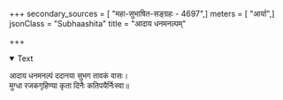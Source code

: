 +++
secondary_sources = [ "महा-सुभाषित-सङ्ग्रहः - 4697",]
meters = [ "आर्या",]
jsonClass = "Subhaashita"
title = "आदाय धनमनल्पम्"

+++

<details open><summary>Text</summary>

आदाय धनमनल्पं ददानया सुभग तावकं वासः।  
मुग्धा रजकगृहिण्या कृता दिनैः कतिपयैर्निःस्वा॥
</details>
